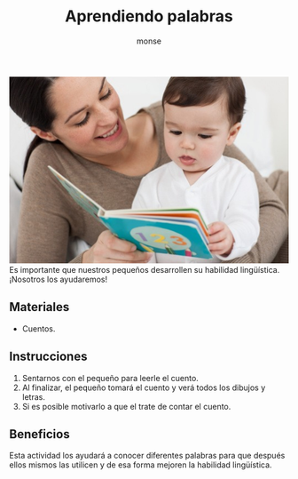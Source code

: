 ﻿---
layout: post
title:  "Aprendiendo palabras"
tags: [linguistica]
categories: [bebes, actividad]
author: monse
image: /assets/posts/2020-07-06-cuento.jpeg
---
![Actividad de cuento](/assets/posts/2020-07-06-cuento.jpeg)<br/>
Es importante que nuestros pequeños desarrollen su habilidad lingüística. ¡Nosotros los ayudaremos!

## Materiales 
- Cuentos.

## Instrucciones 
1. Sentarnos con el pequeño para leerle el cuento.
2. Al finalizar, el pequeño tomará el cuento y verá todos los dibujos y letras.
3. Si es posible motivarlo a que el trate de contar el cuento. 

## Beneficios 
Esta actividad los ayudará a conocer diferentes palabras para que después ellos mismos las utilicen y de esa forma mejoren la habilidad lingüística. 